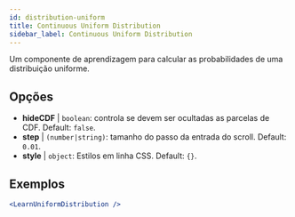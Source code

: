 ```yaml
---
id: distribution-uniform
title: Continuous Uniform Distribution
sidebar_label: Continuous Uniform Distribution
---
```


Um componente de aprendizagem para calcular as probabilidades de uma distribuição uniforme.

## Opções

* __hideCDF__ | `boolean`: controla se devem ser ocultadas as parcelas de CDF. Default: `false`.
* __step__ | `(number|string)`: tamanho do passo da entrada do scroll. Default: `0.01`.
* __style__ | `object`: Estilos em linha CSS. Default: `{}`.


## Exemplos

```jsx live
<LearnUniformDistribution />
```

